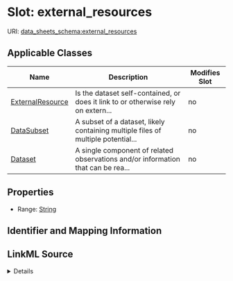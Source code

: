 

# Slot: external_resources

URI: [data_sheets_schema:external_resources](https://w3id.org/bridge2ai/data-sheets-schema/external_resources)



<!-- no inheritance hierarchy -->





## Applicable Classes

| Name | Description | Modifies Slot |
| --- | --- | --- |
| [ExternalResource](ExternalResource.md) | Is the dataset self-contained, or does it link to or otherwise rely on extern... |  no  |
| [DataSubset](DataSubset.md) | A subset of a dataset, likely containing multiple files of multiple potential... |  no  |
| [Dataset](Dataset.md) | A single component of related observations and/or information that can be rea... |  no  |







## Properties

* Range: [String](String.md)





## Identifier and Mapping Information








## LinkML Source

<details>
```yaml
name: external_resources
alias: external_resources
domain_of:
- Dataset
- ExternalResource
range: string

```
</details>